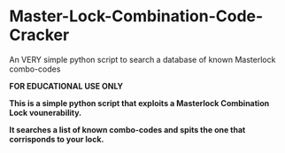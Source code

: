 # Master-Lock-Combination-Code-Cracker
An VERY simple python script to search a database of known Masterlock combo-codes

<b>
FOR EDUCATIONAL USE ONLY
<b\>
  
This is a simple python script that exploits a Masterlock Combination Lock vounerability.

It searches a list of known combo-codes and spits the one that corrisponds to your lock.
